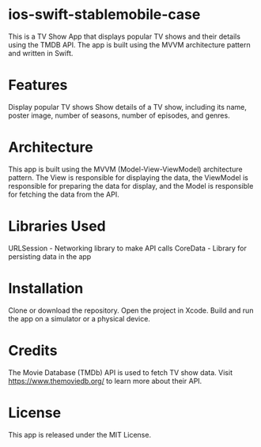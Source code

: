 # ios-swift-stablemobile-case

This is a TV Show App that displays popular TV shows and their details using the TMDB API. The app is built using the MVVM architecture pattern and written in Swift.

# Features
Display popular TV shows
Show details of a TV show, including its name, poster image, number of seasons, number of episodes, and genres.
# Architecture
This app is built using the MVVM (Model-View-ViewModel) architecture pattern. 
The View is responsible for displaying the data, the ViewModel is responsible for preparing the data for display, and the Model is responsible for fetching the data from the API.

# Libraries Used
URLSession - Networking library to make API calls
CoreData - Library for persisting data in the app
# Installation
Clone or download the repository.
Open the project in Xcode.
Build and run the app on a simulator or a physical device.
# Credits
The Movie Database (TMDb) API is used to fetch TV show data. Visit https://www.themoviedb.org/ to learn more about their API.
# License
This app is released under the MIT License.
